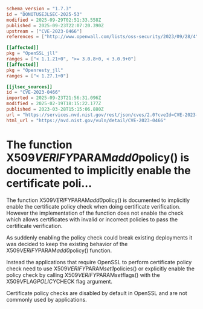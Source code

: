 ```toml
schema_version = "1.7.3"
id = "DONOTUSEJLSEC-2025-53"
modified = 2025-09-29T02:51:33.558Z
published = 2025-09-23T22:07:20.390Z
upstream = ["CVE-2023-0466"]
references = ["http://www.openwall.com/lists/oss-security/2023/09/28/4", "https://git.openssl.org/gitweb/?p=openssl.git;a=commitdiff;h=0d16b7e99aafc0b4a6d729eec65a411a7e025f0a", "https://git.openssl.org/gitweb/?p=openssl.git;a=commitdiff;h=51e8a84ce742db0f6c70510d0159dad8f7825908", "https://git.openssl.org/gitweb/?p=openssl.git;a=commitdiff;h=73398dea26de9899fb4baa94098ad0a61f435c72", "https://git.openssl.org/gitweb/?p=openssl.git;a=commitdiff;h=fc814a30fc4f0bc54fcea7d9a7462f5457aab061", "https://lists.debian.org/debian-lts-announce/2023/06/msg00011.html", "https://security.gentoo.org/glsa/202402-08", "https://security.netapp.com/advisory/ntap-20230414-0001/", "https://www.debian.org/security/2023/dsa-5417", "https://www.openssl.org/news/secadv/20230328.txt", "http://www.openwall.com/lists/oss-security/2023/09/28/4", "https://git.openssl.org/gitweb/?p=openssl.git;a=commitdiff;h=0d16b7e99aafc0b4a6d729eec65a411a7e025f0a", "https://git.openssl.org/gitweb/?p=openssl.git;a=commitdiff;h=51e8a84ce742db0f6c70510d0159dad8f7825908", "https://git.openssl.org/gitweb/?p=openssl.git;a=commitdiff;h=73398dea26de9899fb4baa94098ad0a61f435c72", "https://git.openssl.org/gitweb/?p=openssl.git;a=commitdiff;h=fc814a30fc4f0bc54fcea7d9a7462f5457aab061", "https://lists.debian.org/debian-lts-announce/2023/06/msg00011.html", "https://security.gentoo.org/glsa/202402-08", "https://security.netapp.com/advisory/ntap-20230414-0001/", "https://www.debian.org/security/2023/dsa-5417", "https://www.openssl.org/news/secadv/20230328.txt"]

[[affected]]
pkg = "OpenSSL_jll"
ranges = ["< 1.1.21+0", ">= 3.0.8+0, < 3.0.9+0"]
[[affected]]
pkg = "Openresty_jll"
ranges = ["< 1.27.1+0"]

[[jlsec_sources]]
id = "CVE-2023-0466"
imported = 2025-09-23T21:56:31.096Z
modified = 2025-02-19T18:15:22.177Z
published = 2023-03-28T15:15:06.880Z
url = "https://services.nvd.nist.gov/rest/json/cves/2.0?cveId=CVE-2023-0466"
html_url = "https://nvd.nist.gov/vuln/detail/CVE-2023-0466"
```

# The function X509*VERIFY*PARAM*add0*policy() is documented to implicitly enable the certificate poli...

The function X509*VERIFY*PARAM*add0*policy() is documented to implicitly enable the certificate policy check when doing certificate verification. However the implementation of the function does not enable the check which allows certificates with invalid or incorrect policies to pass the certificate verification.

As suddenly enabling the policy check could break existing deployments it was decided to keep the existing behavior of the X509*VERIFY*PARAM*add0*policy() function.

Instead the applications that require OpenSSL to perform certificate policy check need to use X509*VERIFY*PARAM*set1*policies() or explicitly enable the policy check by calling X509*VERIFY*PARAM*set*flags() with the X509*V*FLAG*POLICY*CHECK flag argument.

Certificate policy checks are disabled by default in OpenSSL and are not commonly used by applications.

